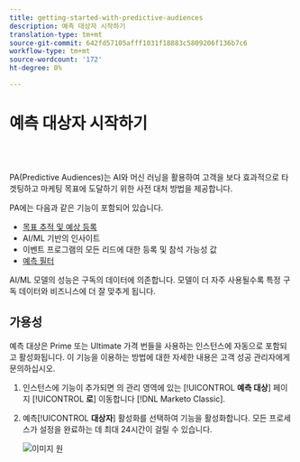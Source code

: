 ```yaml
---
title: getting-started-with-predictive-audiences
description: 예측 대상자 시작하기
translation-type: tm+mt
source-git-commit: 642fd57105afff1031f18883c5809206f136b7c6
workflow-type: tm+mt
source-wordcount: '172'
ht-degree: 0%

---
```



# 예측 대상자 시작하기

<br> 

PA(Predictive Audiences)는 AI와 머신 러닝을 활용하여 고객을 보다 효과적으로 타겟팅하고 마케팅 목표에 도달하기 위한 사전 대처 방법을 제공합니다.

PA에는 다음과 같은 기능이 포함되어 있습니다.

* [목표 추적 및 예상 등록](/help/sky/understanding-goal-tracking-and-projected-registrations.md)
* AI/ML 기반의 인사이트
* 이벤트 프로그램의 모든 리드에 대한 등록 및 참석 가능성 값
* [예측 필터](/help/sky/predictive-filters.md)

AI/ML 모델의 성능은 구독의 데이터에 의존합니다. 모델이 더 자주 사용될수록 특정 구독 데이터와 비즈니스에 더 잘 맞추게 됩니다.

## 가용성

예측 대상은 Prime 또는 Ultimate 가격 번들을 사용하는 인스턴스에 자동으로 포함되고 활성화됩니다. 이 기능을 이용하는 방법에 대한 자세한 내용은 고객 성공 관리자에게 문의하십시오.

1. 인스턴스에 기능이 추가되면 의 관리 영역에 있는 [!UICONTROL **예측 대상**] 페이지 [!UICONTROL **로**] 이동합니다 [!DNL Marketo Classic].

1. 예측&#x200B;[!UICONTROL **대상자**] 활성화를 선택하여 기능을 활성화합니다. 모든 프로세스가 설정을 완료하는 데 최대 24시간이 걸릴 수 있습니다.

   ![이미지 원](/help/sky/assets/predictive-audiences/getting-started-with-predictive-audiences/getting-started-with-predictive-audiences-1.png)
